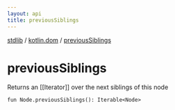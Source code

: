 ```yaml
---
layout: api
title: previousSiblings
---
```

[stdlib](../index.md) / [kotlin.dom](index.md) / [previousSiblings](previousSiblings.md)

# previousSiblings
Returns an [[Iterator]] over the next siblings of this node
```
fun Node.previousSiblings(): Iterable<Node>
```
